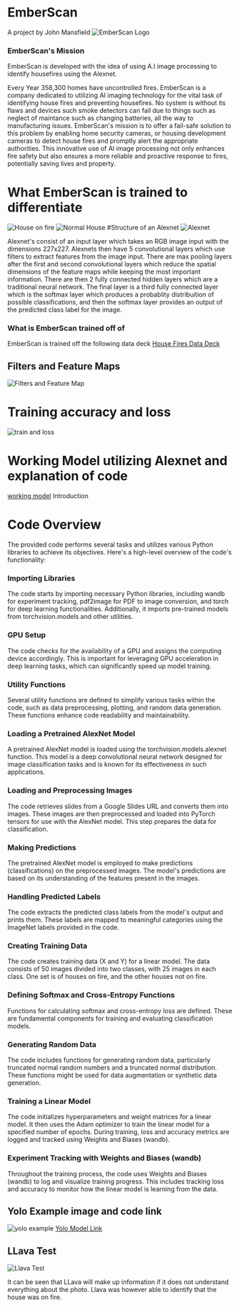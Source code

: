 # EmberScan
A project by John Mansfield
![EmberScan Logo](https://github.com/JohnMansfield23/HouseFireIdentificationProject/blob/main/EmberScan%20Icon.png?raw=true)
### EmberScan's Mission
EmberScan is developed with the idea of using A.I image processing to identify housefires using the Alexnet.

Every Year 358,300 homes have uncontrolled fires. EmberScan is a company dedicated to utilizing AI imaging technology for the vital task of identifying house fires and preventing housefires. No system is without its flaws and devices such smoke detectors can fail due to things such as neglect of maintance such as changing batteries, all the way to manufacturing issues. EmberScan's mission is to offer a fail-safe solution to this problem by enabling home security cameras, or housing development cameras to detect house fires and promptly alert the appropriate authorities. This innovative use of AI image processing not only enhances fire safety but also ensures a more reliable and proactive response to fires, potentially saving lives and property.

# What EmberScan is trained to differentiate
![House on fire](https://www.wkrn.com/wp-content/uploads/sites/73/2021/07/thumbnail_image2.jpg) ![Normal House](https://images.ctfassets.net/n2ifzifcqscw/3HyfuHM3kAP4uLFkVYJimW/ba13d734701b3260c92376115b410c81/farmhouse.png)
#Structure of an Alexnet
![Alexnet](https://i0.wp.com/thecleverprogrammer.com/wp-content/uploads/2021/12/alexnet.png?resize=623%2C302&ssl=1)

Alexnet's consist of an input layer which takes an RGB image input with the dimensions 227x227.
Alexnets then have 5 convolutional layers which use filters to extract features from the image input. There are max pooling layers after the first and second convolutional layers which reduce the spatial dimensions of the feature maps while keeping the most important information. There are then 2 fully connected hidden layers which are a traditional neural network. The final layer is a third fully connected layer which is the softmax layer which produces a probablity distribuition of possible classifications, and then the softmax layer provides an output of the predicted class label for the image.
### What is EmberScan trained off of
EmberScan is trained off the following data deck
[House Fires Data Deck](https://docs.google.com/presentation/d/1FMFFaQ2mH5CjzEbom0rSkPAUsbNTiWbb9yrRzbhVGGY/edit#slide=id.g206f8279a60_0_0)
## Filters and Feature Maps
![Filters and Feature Map](https://github.com/JohnMansfield23/EmberScan/blob/main/filters%20and%20feature%20maps.png?raw=true)
# Training accuracy and loss
![train and loss](https://github.com/JohnMansfield23/EmberScan/blob/main/Alexnet%20loss%20and%20training%20data.png?raw=true)
# Working Model utilizing Alexnet and explanation of code
[working model](https://colab.research.google.com/drive/1pFjAZAxK_rtj0g7iHVnzXaRSbNexpw0w?usp=sharing)
Introduction

# Code Overview

The provided code performs several tasks and utilizes various Python libraries to achieve its objectives. Here's a high-level overview of the code's functionality:

### Importing Libraries

The code starts by importing necessary Python libraries, including wandb for experiment tracking, pdf2image for PDF to image conversion, and torch for deep learning functionalities. Additionally, it imports pre-trained models from torchvision.models and other utilities.

### GPU Setup

The code checks for the availability of a GPU and assigns the computing device accordingly. This is important for leveraging GPU acceleration in deep learning tasks, which can significantly speed up model training.

### Utility Functions

Several utility functions are defined to simplify various tasks within the code, such as data preprocessing, plotting, and random data generation. These functions enhance code readability and maintainability.

### Loading a Pretrained AlexNet Model

A pretrained AlexNet model is loaded using the torchvision.models.alexnet function. This model is a deep convolutional neural network designed for image classification tasks and is known for its effectiveness in such applications.

### Loading and Preprocessing Images

The code retrieves slides from a Google Slides URL and converts them into images. These images are then preprocessed and loaded into PyTorch tensors for use with the AlexNet model. This step prepares the data for classification.

### Making Predictions

The pretrained AlexNet model is employed to make predictions (classifications) on the preprocessed images. The model's predictions are based on its understanding of the features present in the images.

### Handling Predicted Labels

The code extracts the predicted class labels from the model's output and prints them. These labels are mapped to meaningful categories using the ImageNet labels provided in the code.

### Creating Training Data

The code creates training data (X and Y) for a linear model. The data consists of 50 images divided into two classes, with 25 images in each class. One set is of houses on fire, and the other houses not on fire.

### Defining Softmax and Cross-Entropy Functions

Functions for calculating softmax and cross-entropy loss are defined. These are fundamental components for training and evaluating classification models.

### Generating Random Data

The code includes functions for generating random data, particularly truncated normal random numbers and a truncated normal distribution. These functions might be used for data augmentation or synthetic data generation.

### Training a Linear Model

The code initializes hyperparameters and weight matrices for a linear model. It then uses the Adam optimizer to train the linear model for a specified number of epochs. During training, loss and accuracy metrics are logged and tracked using Weights and Biases (wandb).

### Experiment Tracking with Weights and Biases (wandb)

Throughout the training process, the code uses Weights and Biases (wandb) to log and visualize training progress. This includes tracking loss and accuracy to monitor how the linear model is learning from the data.
## Yolo Example image and code link
![yolo example](https://github.com/JohnMansfield23/EmberScan/blob/main/yolo%20example.jpg?raw=true)
[Yolo Model Link](https://colab.research.google.com/drive/1w4r-sHo3AsEz7c60bI-0RdPIVZE3LOL_?usp=sharing)

## LLava Test
![Llava Test](https://github.com/JohnMansfield23/EmberScan/blob/main/LLaVA%20photo%20test.png)

It can be seen that LLava will make up information if it does not understand everything about the photo. Llava was however able to identify that the house was on fire.
